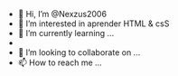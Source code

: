 - 👋 Hi, I’m @Nexzus2006
- 👀 I’m interested in  aprender HTML  & csS
- 🌱 I’m currently learning ...
- 
- 💞️ I’m looking to collaborate on ...
- 📫 How to reach me ...

<!---
Nexzus2006/Nexzus2006 is a ✨ special ✨ repository because its `README.md` (this file) appears on your GitHub profile.
You can click the Preview link to take a look at your changes.
--->
